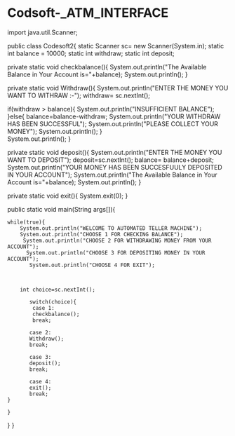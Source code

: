 # Codsoft-_ATM_INTERFACE
import java.util.Scanner;

public class Codesoft2{
   static Scanner sc=  new Scanner(System.in);
static int balance = 10000;
static int withdraw;
static int deposit;


private static void checkbalance(){
    System.out.println("The Available Balance in Your Account is="+balance);
    System.out.println();
}


private static void Withdraw(){
    System.out.println("ENTER THE MONEY YOU WANT TO WITHRAW :-");
withdraw= sc.nextInt();

if(withdraw > balance){
    System.out.println("INSUFFICIENT BALANCE");
}else{
    balance=balance-withdraw;
    System.out.println("YOUR WITHDRAW HAS BEEN SUCCESSFUL");
    System.out.println("PLEASE COLLECT YOUR MONEY");
    System.out.println();
}  
System.out.println();
}


private static void deposit(){
    System.out.println("ENTER THE MONEY YOU WANT TO DEPOSIT");
    deposit=sc.nextInt();
balance= balance+deposit;
System.out.println("YOUR MONEY HAS BEEN SUCCESFUULY DEPOSITED IN YOUR ACCOUNT");
System.out.println("The Available Balance in Your Account is="+balance);
System.out.println();
}


private static void exit(){
    System.exit(0);
}


public static void main(String args[]){

    while(true){
        System.out.println("WELCOME TO AUTOMATED TELLER MACHINE");
        System.out.println("CHOOSE 1 FOR CHECKING BALANCE");
         System.out.println("CHOOSE 2 FOR WITHDRAWING MONEY FROM YOUR ACCOUNT");
          System.out.println("CHOOSE 3 FOR DEPOSITING MONEY IN YOUR ACCOUNT");
           System.out.println("CHOOSE 4 FOR EXIT");

       
           
        int choice=sc.nextInt();

           switch(choice){
            case 1:
            checkbalance();
            break;
           
           case 2:
           Withdraw();
           break;

           case 3:
           deposit();
           break;

           case 4:
           exit();
           break;
    }

    }
}
}

